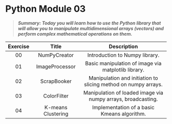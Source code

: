 # Python Module 03

> ***Summary: Today you will learn how to use the Python library that will allow you to manipulate multidimensional arrays (vectors) and perform complex mathematical operations on them.***

| Exercise |       Title        |                         Description                          |
| :------: | :----------------: | :----------------------------------------------------------: |
|    00    |    NumPyCreator    |                Introduction to Numpy library.                |
|    01    |   ImageProcessor   |     Basic manipulation of image via matplotlib library.      |
|    02    |    ScrapBooker     | Manipulation and initiation to slicing method on numpy arrays. |
|    03    |    ColorFilter     | Manipulation of loaded image via numpy arrays, broadcasting. |
|    04    | K-means Clustering |         Implementation of a basic Kmeans algorithm.          |
